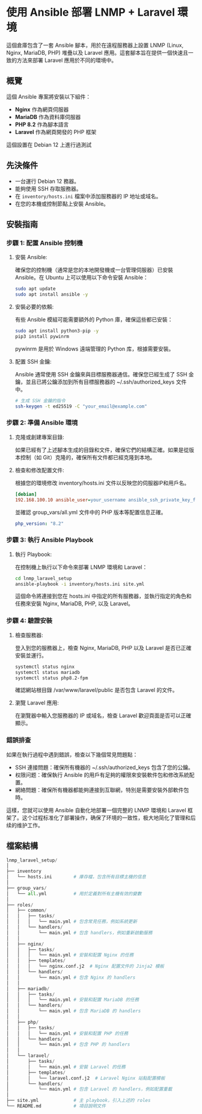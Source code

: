 # 使用 Ansible 部署 LNMP + Laravel 環境

這個倉庫包含了一套 Ansible 腳本，用於在遠程服務器上設置 LNMP (Linux, Nginx, MariaDB, PHP) 堆疊以及 Laravel 應用。這套腳本旨在提供一個快速且一致的方法來部署 Laravel 應用於不同的環境中。

## 概覽

這個 Ansible 專案將安裝以下組件：
- **Nginx** 作為網頁伺服器
- **MariaDB** 作為資料庫伺服器
- **PHP 8.2** 作為腳本語言
- **Laravel** 作為網頁開發的 PHP 框架

這個設置在 Debian 12 上進行過測試

## 先決條件

- 一台運行 Debian 12 務器。
- 能夠使用 SSH 存取服務器。
- 在 `inventory/hosts.ini` 檔案中添加服務器的 IP 地址或域名。
- 在您的本機或控制節點上安裝 Ansible。


## 安裝指南


### 步驟 1: 配置 Ansible 控制機
1. 安裝 Ansible:

    確保您的控制機（通常是您的本地開發機或一台管理伺服器）已安裝 Ansible。在 Ubuntu 上可以使用以下命令安裝 Ansible：

    ```bash
    sudo apt update
    sudo apt install ansible -y
    ```
2. 安裝必要的依賴:

    有些 Ansible 模組可能需要額外的 Python 庫，確保這些都已安裝：

    ```bash
    sudo apt install python3-pip -y
    pip3 install pywinrm
    ```
    pywinrm 是用於 Windows 遠端管理的 Python 库，根據需要安裝。

3. 配置 SSH 金鑰:

    Ansible 通常使用 SSH 金鑰來與目標服務器通信。確保您已經生成了 SSH 金鑰，並且已將公鑰添加到所有目標服務器的 ~/.ssh/authorized_keys 文件中。


    ```bash
    # 生成 SSH 金鑰的指令
    ssh-keygen -t ed25519 -C "your_email@example.com"
    ```

### 步驟 2: 準備 Ansible 環境
1. 克隆或創建專案目錄:

    如果已經有了上述腳本生成的目錄和文件，確保它們的結構正確。如果是從版本控制（如 Git）克隆的，確保所有文件都已經克隆到本地。

2. 檢查和修改配置文件:

    根據您的環境修改 inventory/hosts.ini 文件以反映您的伺服器IP和用戶名。

    ```ini
    [debian]
    192.168.100.10 ansible_user=your_username ansible_ssh_private_key_file=/path/to/private/key
    ```
    並確認 group_vars/all.yml 文件中的 PHP 版本等配置信息正確。

    ```yaml
    php_version: "8.2"
    ```

### 步驟 3: 執行 Ansible Playbook
1. 執行 Playbook:

    在控制機上執行以下命令來部署 LNMP 環境和 Laravel：

    ```bash
    cd lnmp_laravel_setup
    ansible-playbook -i inventory/hosts.ini site.yml
    ```
    這個命令將連接到您在 hosts.ini 中指定的所有服務器，並執行指定的角色和任務來安裝 Nginx, MariaDB, PHP, 以及 Laravel。

### 步驟 4: 驗證安裝
1. 檢查服務器:

    登入到您的服務器上，檢查 Nginx, MariaDB, PHP 以及 Laravel 是否已正確安裝並運行。

    ```bash
    systemctl status nginx
    systemctl status mariadb
    systemctl status php8.2-fpm
    ```
    確認網站根目錄 /var/www/laravel/public 是否包含 Laravel 的文件。

2. 瀏覽 Laravel 應用:

    在瀏覽器中輸入您服務器的 IP 或域名，檢查 Laravel 歡迎頁面是否可以正確顯示。

### 錯誤排查

如果在執行過程中遇到錯誤，檢查以下幾個常見問題點：

- SSH 連接問題：確保所有機器的 ~/.ssh/authorized_keys 包含了您的公鑰。
- 权限问题：確保執行 Ansible 的用戶有足夠的權限來安裝軟件包和修改系統配置。
- 網絡問題：確保所有機器都能夠連接到互聯網，特別是需要安裝外部軟件包時。

這樣，您就可以使用 Ansible 自動化地部署一個完整的 LNMP 環境和 Laravel 框架了。这个过程标准化了部署操作，确保了环境的一致性，极大地简化了管理和后续的维护工作。

## 檔案結構

```python
lnmp_laravel_setup/
│
├── inventory
│   └── hosts.ini        # 庫存檔，包含所有目標主機的信息
│
├── group_vars/
│   └── all.yml          # 用於定義對所有主機有效的變數
│
├── roles/
│   ├── common/
│   │   ├── tasks/
│   │   │   └── main.yml # 包含常見任務，例如系統更新
│   │   └── handlers/
│   │       └── main.yml # 包含 handlers，例如重新啟動服務
│   │
│   ├── nginx/
│   │   ├── tasks/
│   │   │   └── main.yml # 安裝和配置 Nginx 的任務
│   │   ├── templates/
│   │   │   └── nginx.conf.j2  # Nginx 配置文件的 Jinja2 模板
│   │   └── handlers/
│   │       └── main.yml # 包含 Nginx 的 handlers
│   │
│   ├── mariadb/
│   │   ├── tasks/
│   │   │   └── main.yml # 安裝和配置 MariaDB 的任務
│   │   └── handlers/
│   │       └── main.yml # 包含 MariaDB 的 handlers
│   │
│   ├── php/
│   │   ├── tasks/
│   │   │   └── main.yml # 安裝和配置 PHP 的任務
│   │   └── handlers/
│   │       └── main.yml # 包含 PHP 的 handlers
│   │
│   └── laravel/
│       ├── tasks/
│       │   └── main.yml # 安裝 Laravel 的任務
│       ├── templates/
│       │   └── laravel.conf.j2  # Laravel Nginx 站點配置模板
│       └── handlers/
│           └── main.yml # 包含 Laravel 的 handlers，例如配置重載
│
├── site.yml             # 主 playbook，引入上述的 roles
└── README.md            # 項目說明文件
```